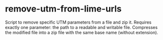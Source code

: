 # remove-utm-from-lime-urls

Script to remove specific UTM parameters from a file and zip it. Requires exactly one parameter: the path to a readable and writable file. Compresses the modified file into a zip file with the same base name (without extension).
